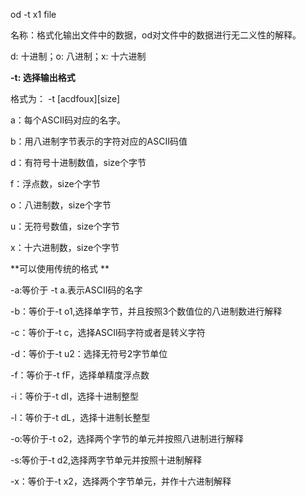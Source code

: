 od -t x1 file

名称：格式化输出文件中的数据，od对文件中的数据进行无二义性的解释。

d: 十进制；o: 八进制；x: 十六进制

**-t: 选择输出格式**

格式为： -t \[acdfoux][size]

a：每个ASCII码对应的名字。 

b：用八进制字节表示的字符对应的ASCII码值 

d：有符号十进制数值，size个字节 

f：浮点数，size个字节 

o：八进制数，size个字节 

u：无符号数值，size个字节 

x：十六进制数，size个字节 



**可以使用传统的格式 **

-a:等价于 -t a.表示ASCII码的名字 

-b：等价于-t o1,选择单字节，并且按照3个数值位的八进制数进行解释 

-c：等价于-t c，选择ASCII码字符或者是转义字符 

-d：等价于-t u2：选择无符号2字节单位 

-f：等价于-t fF，选择单精度浮点数 

-i：等价于-t dI，选择十进制整型 

-l：等价于-t dL，选择十进制长整型 

-o:等价于-t o2，选择两个字节的单元并按照八进制进行解释 

-s:等价于-t d2,选择两字节单元并按照十进制解释 

-x：等价于-t x2，选择两个字节单元，并作十六进制解释 